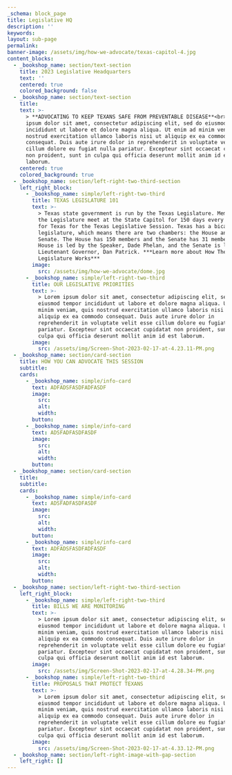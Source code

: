 ```yaml
---
_schema: block_page
title: Legislative HQ
description: ''
keywords:
layout: sub-page
permalink:
banner-image: /assets/img/how-we-advocate/texas-capitol-4.jpg
content_blocks:
  - _bookshop_name: section/text-section
    title: 2023 Legislative Headquarters
    text: ''
    centered: true
    colored_background: false
  - _bookshop_name: section/text-section
    title:
    text: >-
      > **ADVOCATING TO KEEP TEXANS SAFE FROM PREVENTABLE DISEASE**<br><br>Lorem
      ipsum dolor sit amet, consectetur adipiscing elit, sed do eiusmod tempor
      incididunt ut labore et dolore magna aliqua. Ut enim ad minim veniam, quis
      nostrud exercitation ullamco laboris nisi ut aliquip ex ea commodo
      consequat. Duis aute irure dolor in reprehenderit in voluptate velit esse
      cillum dolore eu fugiat nulla pariatur. Excepteur sint occaecat cupidatat
      non proident, sunt in culpa qui officia deserunt mollit anim id est
      laborum.
    centered: true
    colored_background: true
  - _bookshop_name: section/left-right-two-third-section
    left_right_block:
      - _bookshop_name: simple/left-right-two-third
        title: TEXAS LEGISLATURE 101
        text: >-
          > Texas state government is run by the Texas Legislature. Members of
          the Legislature meet at the State Capitol for 150 days every two years
          for Texas for the Texas Legislative Session. Texas has a bicameral
          legislature, which means there are two chambers: the House and the
          Senate. The House has 150 members and the Senate has 31 members. The
          House is led by the Speaker, Dade Phelan, and the Senate is led by the
          Lieutenant Governor, Dan Patrick. ***Learn more about How The
          Legislature Works***
        image:
          src: /assets/img/how-we-advocate/dome.jpg
      - _bookshop_name: simple/left-right-two-third
        title: OUR LEGISLATIVE PRIORITIES
        text: >-
          > Lorem ipsum dolor sit amet, consectetur adipiscing elit, sed do
          eiusmod tempor incididunt ut labore et dolore magna aliqua. Ut enim ad
          minim veniam, quis nostrud exercitation ullamco laboris nisi ut
          aliquip ex ea commodo consequat. Duis aute irure dolor in
          reprehenderit in voluptate velit esse cillum dolore eu fugiat nulla
          pariatur. Excepteur sint occaecat cupidatat non proident, sunt in
          culpa qui officia deserunt mollit anim id est laborum.
        image:
          src: /assets/img/Screen-Shot-2023-02-17-at-4.23.11-PM.png
  - _bookshop_name: section/card-section
    title: HOW YOU CAN ADVOCATE THIS SESSION
    subtitle:
    cards:
      - _bookshop_name: simple/info-card
        text: ADFADSFASDFADFASDF
        image:
          src:
          alt:
          width:
        button:
      - _bookshop_name: simple/info-card
        text: ADSFADFASDFASDF
        image:
          src:
          alt:
          width:
        button:
  - _bookshop_name: section/card-section
    title:
    subtitle:
    cards:
      - _bookshop_name: simple/info-card
        text: ADSFADFASDFASDF
        image:
          src:
          alt:
          width:
        button:
      - _bookshop_name: simple/info-card
        text: ADFADSFASDFADFASDF
        image:
          src:
          alt:
          width:
        button:
  - _bookshop_name: section/left-right-two-third-section
    left_right_block:
      - _bookshop_name: simple/left-right-two-third
        title: BILLS WE ARE MONITORING
        text: >-
          > Lorem ipsum dolor sit amet, consectetur adipiscing elit, sed do
          eiusmod tempor incididunt ut labore et dolore magna aliqua. Ut enim ad
          minim veniam, quis nostrud exercitation ullamco laboris nisi ut
          aliquip ex ea commodo consequat. Duis aute irure dolor in
          reprehenderit in voluptate velit esse cillum dolore eu fugiat nulla
          pariatur. Excepteur sint occaecat cupidatat non proident, sunt in
          culpa qui officia deserunt mollit anim id est laborum.
        image:
          src: /assets/img/Screen-Shot-2023-02-17-at-4.28.34-PM.png
      - _bookshop_name: simple/left-right-two-third
        title: PROPOSALS THAT PROTECT TEXANS
        text: >-
          > Lorem ipsum dolor sit amet, consectetur adipiscing elit, sed do
          eiusmod tempor incididunt ut labore et dolore magna aliqua. Ut enim ad
          minim veniam, quis nostrud exercitation ullamco laboris nisi ut
          aliquip ex ea commodo consequat. Duis aute irure dolor in
          reprehenderit in voluptate velit esse cillum dolore eu fugiat nulla
          pariatur. Excepteur sint occaecat cupidatat non proident, sunt in
          culpa qui officia deserunt mollit anim id est laborum.
        image:
          src: /assets/img/Screen-Shot-2023-02-17-at-4.33.12-PM.png
  - _bookshop_name: section/left-right-image-with-gap-section
    left_right: []
---
```

